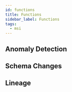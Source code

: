 ```yaml
---
id: functions
title: Functions
sidebar_label: Functions
tags:
  - msi
---
```


## Anomaly Detection

## Schema Changes

## Lineage


